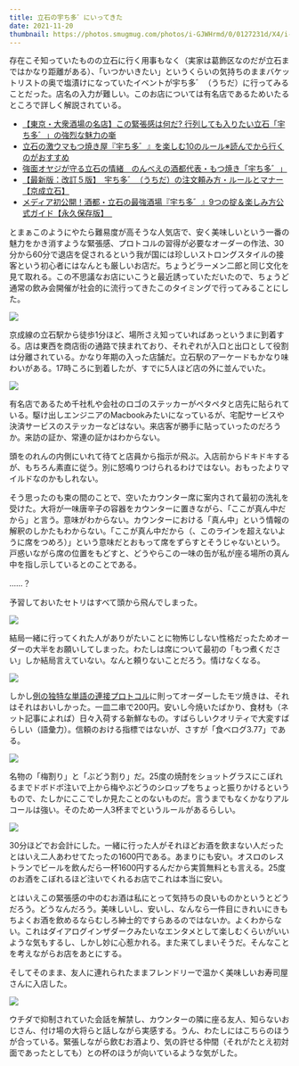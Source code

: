```yaml
---
title: 立石の宇ち多゛にいってきた
date: 2021-11-20
thumbnail: https://photos.smugmug.com/photos/i-GJWHrmd/0/0127231d/X4/i-GJWHrmd-X4.jpg
---
```


存在こそ知っていたものの立石に行く用事もなく（実家は葛飾区なのだが立石まではかなり距離がある）、「いつかいきたい」というくらいの気持ちのままバケットリストの奥で塩漬けになっていたイベントが宇ち多゛（うちだ）に行ってみることだった。店名の入力が難しい。このお店については有名店であるためいたるところで詳しく解説されている。

- [【東京・大衆酒場の名店】この緊張感は何だ? 行列しても入りたい立石「宇ち多゛」の強烈な魅力の噺](https://sakabanashi.takarashuzo.co.jp/cat3/WeZbH)
- [立石の激ウマもつ焼き屋『宇ち多゛』を楽しむ10のルール※読んでから行くのがおすすめ](https://www.favy.jp/topics/21534)
- [強面オヤジが守る立石の情緒　のんべえの酒都代表・もつ焼き「宇ち多゛」](https://www.tokyo-np.co.jp/article/66184)
- [【最新版：改訂５版】　宇ち多゛（うちだ）の注文頼み方・ルールとマナー【京成立石】](https://dodeshow.doorblog.jp/archives/28898884.html)
- [メディア初公開！酒都・立石の最強酒場『宇ち多゛』9つの掟＆楽しみ方公式ガイド【永久保存版】　](https://www.gnavi.co.jp/dressing/article/20259/)

とまぁこのようにやたら難易度が高そうな人気店で、安く美味しいという一番の魅力をかき消すような緊張感、プロトコルの習得が必要なオーダーの作法、30分から60分で退店を促されるという我が国には珍しいストロングスタイルの接客という初心者にはなんとも厳しいお店だ。ちょうどラーメン二郎と同じ文化を見て取れる。この不思議なお店にいこうと最近誘っていただいたので、ちょうど通常の飲み会開催が社会的に流行ってきたこのタイミングで行ってみることにした。

![](https://photos.smugmug.com/photos/i-fHQng8z/0/f75dedb3/X4/i-fHQng8z-X4.jpg)

京成線の立石駅から徒歩1分ほど、場所さえ知っていればあっというまに到着する。店は東西を商店街の通路で挟まれており、それぞれが入口と出口として役割は分離されている。かなり年期の入った店舗だ。立石駅のアーケードもかなり味わいがある。17時ころに到着したが、すでに5人ほど店の外に並んでいた。

![](https://photos.smugmug.com/photos/i-kKJcRnQ/0/a08c6bb1/X4/i-kKJcRnQ-X4.jpg)

有名店であるため千社札や会社のロゴのステッカーがペタペタと店先に貼られている。駆け出しエンジニアのMacbookみたいになっているが、宅配サービスや決済サービスのステッカーなどはない。来店客が勝手に貼っていったのだろうか。来訪の証か、常連の証かはわからない。

頭をのれんの内側にいれて待てと店員から指示が飛ぶ。入店前からドキドキするが、もちろん素直に従う。別に怒鳴りつけられるわけではない。おもったよりマイルドなのかもしれない。

そう思ったのも束の間のことで、空いたカウンター席に案内されて最初の洗礼を受けた。大将が一味唐辛子の容器をカウンターに置きながら、「ここが真ん中だから」と言う。意味がわからない。カウンターにおける「真ん中」という情報の解釈のしかたもわからない。「ここが真ん中だから（、このラインを超えないように席をつめろ）」という意味だとおもって席をずらすとそうじゃないという。戸惑いながら席の位置をもどすと、どうやらこの一味の缶が私が座る場所の真ん中を指し示しているとのことである。

……？

予習しておいたセトリはすべて頭から飛んでしまった。

![](https://photos.smugmug.com/photos/i-CCfFxpQ/0/b5fa0818/X4/i-CCfFxpQ-X4.jpg)

結局一緒に行ってくれた人がありがたいことに物怖じしない性格だったためオーダーの大半をお願いしてしまった。わたしは席について最初の「もつ煮ください」しか結局言えていない。なんと頼りないことだろう。情けなくなる。

![](https://photos.smugmug.com/photos/i-X782Gdj/0/375539fa/X4/i-X782Gdj-X4.jpg)

しかし[例の独特な単語の連接プロトコル](https://dodeshow.doorblog.jp/archives/28898884.html#main2_2)に則ってオーダーしたモツ焼きは、それはそれはおいしかった。一皿二串で200円。安いし今焼いたばかり、食材も（ネット記事によれば）日々入荷する新鮮なもの。すばらしいクオリティで大変すばらしい（語彙力）。信頼のおける指標ではないが、さすが「食べログ3.77」である。

![](https://photos.smugmug.com/photos/i-GJWHrmd/0/0127231d/X4/i-GJWHrmd-X4.jpg)

名物の「梅割り」と「ぶどう割り」だ。25度の焼酎をショットグラスにこぼれるまでドボドボ注いで上から梅やぶどうのシロップをちょっと振りかけるというもので、たしかにここでしか見たことのないものだ。言うまでもなくかなりアルコールは強い。そのため一人3杯までというルールがあるらしい。

![](https://photos.smugmug.com/photos/i-gGBkHKS/0/d40a60c1/X4/i-gGBkHKS-X4.jpg)

30分ほどでお会計にした。一緒に行った人がそれほどお酒を飲まない人だったとはいえ二人あわせてたったの1600円である。あまりにも安い。オスロのレストランでビールを飲んだら一杯1600円するんだから実質無料とも言える。25度のお酒をこぼれるほど注いでくれるお店でこれは本当に安い。

とはいえこの緊張感の中のむお酒は私にとって気持ちの良いものかというとどうだろう。どうなんだろう。美味しいし、安いし、なんなら一件目にきれいにきもちよくお酒を飲めるならむしろ紳士的ですらあるのではないか。よくわからない。これはダイアログインザダークみたいなエンタメとして楽しむくらいがいいような気もするし、しかし妙に心惹かれる。また来てしまいそうだ。そんなことを考えながらお店をあとにする。

そしてそのまま、友人に連れられたままフレンドリーで温かく美味しいお寿司屋さんに入店した。

![](https://photos.smugmug.com/photos/i-CzNGXhg/0/2a9590f5/X4/i-CzNGXhg-X4.jpg)

ウチダで抑制されていた会話を解禁し、カウンターの隣に座る友人、知らないおじさん、付け場の大将らと話しながら実感する。うん、わたしにはこちらのほうが合っている。緊張しながら飲むお酒より、気の許せる仲間（それがたとえ初対面であったとしても）との杯のほうが向いているような気がした。
